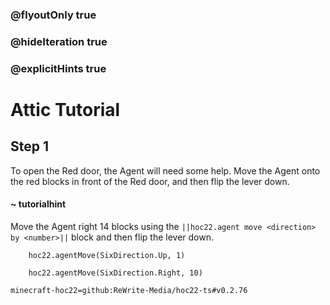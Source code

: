 ### @flyoutOnly true
### @hideIteration true
### @explicitHints true


# Attic Tutorial

## Step 1
To open the Red door, the Agent will need some help. Move the Agent onto the red blocks in front of the Red door, and then flip the lever down.

#### ~ tutorialhint 
Move the Agent right 14 blocks using the ``||hoc22.agent move <direction> by <number>||`` block and then flip the lever down.



```ghost
    hoc22.agentMove(SixDirection.Up, 1)
```
```template
    hoc22.agentMove(SixDirection.Right, 10)     
```
```package
minecraft-hoc22=github:ReWrite-Media/hoc22-ts#v0.2.76
```